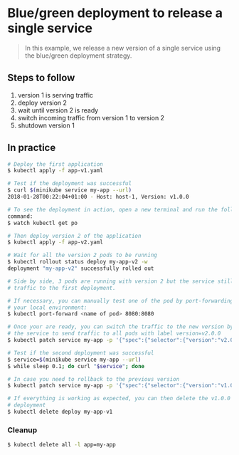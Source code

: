 Blue/green deployment to release a single service
=================================================

> In this example, we release a new version of a single service using the
blue/green deployment strategy.

## Steps to follow

1. version 1 is serving traffic
1. deploy version 2
1. wait until version 2 is ready
1. switch incoming traffic from version 1 to version 2
1. shutdown version 1

## In practice

```bash
# Deploy the first application
$ kubectl apply -f app-v1.yaml

# Test if the deployment was successful
$ curl $(minikube service my-app --url)
2018-01-28T00:22:04+01:00 - Host: host-1, Version: v1.0.0

# To see the deployment in action, open a new terminal and run the following
command:
$ watch kubectl get po

# Then deploy version 2 of the application
$ kubectl apply -f app-v2.yaml

# Wait for all the version 2 pods to be running
$ kubectl rollout status deploy my-app-v2 -w
deployment "my-app-v2" successfully rolled out

# Side by side, 3 pods are running with version 2 but the service still send
# traffic to the first deployment.

# If necessary, you can manually test one of the pod by port-forwarding it to
# your local environment:
$ kubectl port-forward <name of pod> 8080:8080

# Once your are ready, you can switch the traffic to the new version by patching
# the service to send traffic to all pods with label version=v2.0.0
$ kubectl patch service my-app -p '{"spec":{"selector":{"version":"v2.0.0"}}}'

# Test if the second deployment was successful
$ service=$(minikube service my-app --url)
$ while sleep 0.1; do curl "$service"; done

# In case you need to rollback to the previous version
$ kubectl patch service my-app -p '{"spec":{"selector":{"version":"v1.0.0"}}}'

# If everything is working as expected, you can then delete the v1.0.0
# deployment
$ kubectl delete deploy my-app-v1
```

### Cleanup

```bash
$ kubectl delete all -l app=my-app
```
